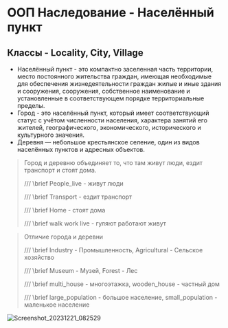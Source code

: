 # ООП Наследование - Населённый пункт
## Классы - Locality, City, Village
- Населённый пункт - это компактно заселенная часть территории,
  место постоянного жительства граждан, имеющая необходимые для 
  обеспечения жизнедеятельности граждан жилые и иные здания и сооружения,
  сооружения, собственное наименование и установленные в соответствующем
  порядке территориальные пределы.
- Город - это населённый пункт, который имеет соответствующий статус с 
  учётом численности населения, характера занятий его жителей, 
  географического, экономического, исторического и культурного значения.
- Деревня — небольшое крестьянское селение, 
  один из видов населённых пунктов и адресных объектов.

>  Город и деревню объединяет то, что там живут люди, ездит транспорт и стоят дома.
> 
>  /// \brief People_live - живут люди
> 
>  /// \brief Transport - ездит транспорт
> 
>  /// \brief Home - стоят дома
> 
>  /// \brief walk work live - гуляют работают живут
> 


>  Отличие города и деревни
> 
>  /// \brief Industry - Промышленность, Agricultural - Сельское хозяйство
> 
>  /// \brief Museum - Музей, Forest - Лес
> 
>  /// \brief multi_house - многоэтажка, wooden_house - частный дом
> 
>  /// \brief large_population - большое население, small_population - маленькое население
> 


![Screenshot_20231221_082529](https://github.com/BurdinskayaNV/OOP-2-kurs/assets/148595309/ff136f9f-5c31-44f7-a230-fa2e5351d4c6)
